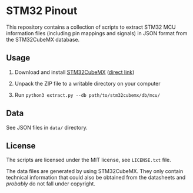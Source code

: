 # STM32 Pinout

This repository contains a collection of scripts to extract STM32 MCU
information files (including pin mappings and signals) in JSON format from the
STM32CubeMX database.


## Usage

1. Download and install [STM32CubeMX][stm32cubemx] ([direct link][stm32cubemx-direct])

2. Unpack the ZIP file to a writable directory on your computer

3. Run `python3 extract.py --db path/to/stm32cubemx/db/mcu/`

[stm32cubemx]: https://www.st.com/en/development-tools/stm32cubemx.html#get-software
[stm32cubemx-direct]: https://sw-center.st.com/packs/resource/library/stm32cube_mx_v550.zip


## Data

See JSON files in `data/` directory.


## License

The scripts are licensed under the MIT license, see `LICENSE.txt` file.

The data files are generated by using STM32CubeMX. They only contain technical
information that could also be obtained from the datasheets and *probably* do
not fall under copyright.
